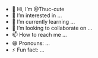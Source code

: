 - 👋 Hi, I’m @Thuc-cute
- 👀 I’m interested in ...
- 🌱 I’m currently learning ...
- 💞️ I’m looking to collaborate on ...
- 📫 How to reach me ...
- 😄 Pronouns: ...
- ⚡ Fun fact: ...

<!---
Thuc-cute/Thuc-cute is a ✨ special ✨ repository because its `README.md` (this file) appears on your GitHub profile.
You can click the Preview link to take a look at your changes.
--->
